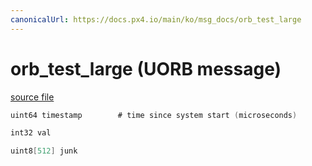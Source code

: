 ```yaml
---
canonicalUrl: https://docs.px4.io/main/ko/msg_docs/orb_test_large
---
```


# orb_test_large (UORB message)



[source file](https://github.com/PX4/PX4-Autopilot/blob/release/1.13/msg/orb_test_large.msg)

```c
uint64 timestamp        # time since system start (microseconds)

int32 val

uint8[512] junk

```
